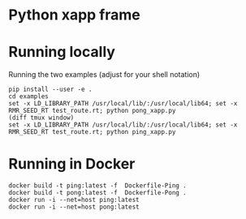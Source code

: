 # Python xapp frame

# Running locally

Running the two examples (adjust for your shell notation)

    pip install --user -e .
    cd examples
    set -x LD_LIBRARY_PATH /usr/local/lib/:/usr/local/lib64; set -x  RMR_SEED_RT test_route.rt; python pong_xapp.py
    (diff tmux window)
    set -x LD_LIBRARY_PATH /usr/local/lib/:/usr/local/lib64; set -x  RMR_SEED_RT test_route.rt; python ping_xapp.py

# Running in Docker

    docker build -t ping:latest -f  Dockerfile-Ping .
    docker build -t pong:latest -f  Dockerfile-Pong .
    docker run -i --net=host ping:latest
    docker run -i --net=host pong:latest

